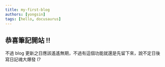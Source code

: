 ```yaml
---
title: my-first-blog
authors: [yongsin]
tags: [hello, docusaurus]
---
```


## 恭喜筆記開站 !!

不過 blog 更新之日應該遙遙無期，不過有這個功能就還是先留下來，說不定日後寫日記魂大爆發 (?
